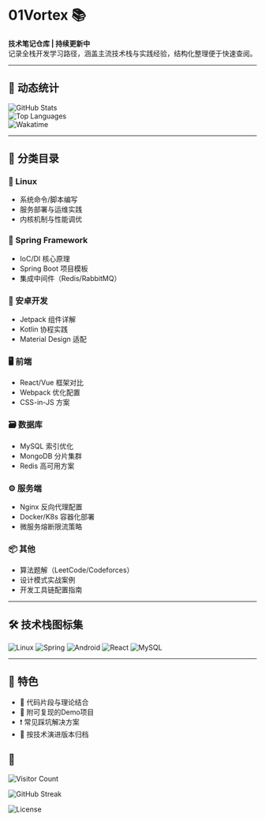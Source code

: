 # 01Vortex 📚

**技术笔记仓库 | 持续更新中**  
记录全栈开发学习路径，涵盖主流技术栈与实践经验，结构化整理便于快速查阅。

---
## 🚀 动态统计  
<!-- GitHub统计卡片 -->
![GitHub Stats](https://github-readme-stats.vercel.app/api?username=01Vortex&show_icons=true&theme=dark&hide_title=true&hide=prs,issues)  
![Top Languages](https://github-readme-stats.vercel.app/api/top-langs/?username=01Vortex&layout=compact&theme=dark)  
![Wakatime](https://wakatime.com/badge/user/YOUR_WAKATIME_ID.svg)  

---
## 📂 分类目录

### 🐧 Linux
- 系统命令/脚本编写
- 服务部署与运维实践
- 内核机制与性能调优

### 🌱 Spring Framework
- IoC/DI 核心原理
- Spring Boot 项目模板
- 集成中间件（Redis/RabbitMQ）

### 📱 安卓开发
- Jetpack 组件详解
- Kotlin 协程实践
- Material Design 适配

### 🖥️ 前端
- React/Vue 框架对比
- Webpack 优化配置
- CSS-in-JS 方案

### 🗃️ 数据库
- MySQL 索引优化
- MongoDB 分片集群
- Redis 高可用方案

### ⚙️ 服务端
- Nginx 反向代理配置
- Docker/K8s 容器化部署
- 微服务熔断限流策略

### 📦 其他
- 算法题解（LeetCode/Codeforces）
- 设计模式实战案例
- 开发工具链配置指南

---

## 🛠️ 技术栈图标集
![Linux](https://img.shields.io/badge/-Linux-FCC624?logo=linux&logoColor=black)
![Spring](https://img.shields.io/badge/-Spring-6DB33F?logo=spring&logoColor=white)
![Android](https://img.shields.io/badge/-Android-3DDC84?logo=android&logoColor=white)
![React](https://img.shields.io/badge/-React-61DAFB?logo=react&logoColor=black)
![MySQL](https://img.shields.io/badge/-MySQL-4479A1?logo=mysql&logoColor=white)

---

## 📌 特色
- 🔄 代码片段与理论结合
- 🚀 附可复现的Demo项目
- ❗ 常见踩坑解决方案
- 📅 按技术演进版本归档


## 🌟   
<!-- 访客计数 -->  
![Visitor Count](https://visitor-badge.glitch.me/badge?page_id=YOUR_USERNAME.YOUR_REPO_NAME)  
<!-- 连续提交记录 -->  
![GitHub Streak](https://streak-stats.demolab.com/?user=01Vortex&theme=dark)  
<!-- 项目许可证 -->  
![License](https://img.shields.io/github/license/01Vortex/YOUR_REPO_NAME)
